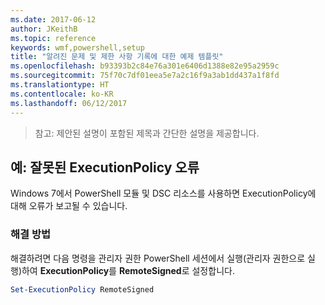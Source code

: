 ```yaml
---
ms.date: 2017-06-12
author: JKeithB
ms.topic: reference
keywords: wmf,powershell,setup
title: "알려진 문제 및 제한 사항 기록에 대한 예제 템플릿"
ms.openlocfilehash: b93393b2c84e76a301e6406d1388e82e95a2959c
ms.sourcegitcommit: 75f70c7df01eea5e7a2c16f9a3ab1dd437a1f8fd
ms.translationtype: HT
ms.contentlocale: ko-KR
ms.lasthandoff: 06/12/2017
---
```

>참고: 제안된 설명이 포함된 제목과 간단한 설명을 제공합니다.

## <a name="example-erroneous-executionpolicy-errors"></a>예: 잘못된 ExecutionPolicy 오류 ##
Windows 7에서 PowerShell 모듈 및 DSC 리소스를 사용하면 ExecutionPolicy에 대해 오류가 보고될 수 있습니다.

### <a name="resolution"></a>해결 방법

해결하려면 다음 명령을 관리자 권한 PowerShell 세션에서 실행(관리자 권한으로 실행)하여 **ExecutionPolicy**를 **RemoteSigned**로 설정합니다.

```powershell
Set-ExecutionPolicy RemoteSigned
```

